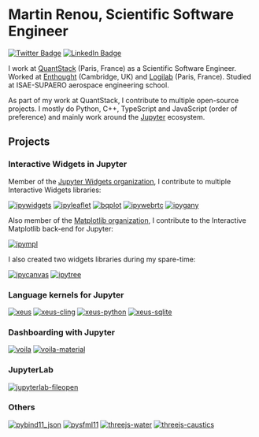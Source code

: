 # Martin Renou, Scientific Software Engineer

[![Twitter Badge](https://img.shields.io/twitter/follow/martinRenou?style=flat-square&logo=Twitter&logoColor=white&color=cornflowerblue)](https://twitter.com/martinRenou)
[![LinkedIn Badge](https://img.shields.io/badge/My-LinkedIn-blue?style=flat-square&logo=LinkedIn&logoColor=white&color=cornflowerblue)](https://www.linkedin.com/in/martin-renou)

I work at [QuantStack](https://quantstack.net) (Paris, France) as a Scientific Software Engineer. Worked at [Enthought](https://github.com/Enthought) (Cambridge, UK) and [Logilab](https://github.com/logilab) (Paris, France). Studied at ISAE-SUPAERO aerospace engineering school.

As part of my work at QuantStack, I contribute to multiple open-source projects. I mostly do Python, C++, TypeScript and JavaScript (order of preference) and mainly work around the [Jupyter](https://jupyter.org) ecosystem.

## Projects

### Interactive Widgets in Jupyter

Member of the [Jupyter Widgets organization](https://github.com/jupyter-widgets), I contribute to multiple Interactive Widgets libraries:

[![ipywidgets](https://github-readme-stats.vercel.app/api/pin/?username=jupyter-widgets&repo=ipywidgets&show_owner=true)](https://github.com/jupyter-widgets/ipywidgets)
[![ipyleaflet](https://github-readme-stats.vercel.app/api/pin/?username=jupyter-widgets&repo=ipyleaflet&show_owner=true)](https://github.com/jupyter-widgets/ipyleaflet)
[![bqplot](https://github-readme-stats.vercel.app/api/pin/?username=bqplot&repo=bqplot&show_owner=true)](https://github.com/bqplot/bqplot)
[![ipywebrtc](https://github-readme-stats.vercel.app/api/pin/?username=maartenBreddels&repo=ipywebrtc&show_owner=true)](https://github.com/maartenBreddels/ipywebrtc)
[![ipygany](https://github-readme-stats.vercel.app/api/pin/?username=QuantStack&repo=ipygany&show_owner=true)](https://github.com/QuantStack/ipygany)

Also member of the [Matplotlib organization](https://github.com/matplotlib), I contribute to the Interactive Matplotlib back-end for Jupyter:

[![ipympl](https://github-readme-stats.vercel.app/api/pin/?username=matplotlib&repo=ipympl&show_owner=true)](https://github.com/matplotlib/ipympl)

I also created two widgets libraries during my spare-time:

[![ipycanvas](https://github-readme-stats.vercel.app/api/pin/?username=martinRenou&repo=ipycanvas&show_owner=true)](https://github.com/martinRenou/ipycanvas)
[![ipytree](https://github-readme-stats.vercel.app/api/pin/?username=QuantStack&repo=ipytree&show_owner=true)](https://github.com/QuantStack/ipytree)

### Language kernels for Jupyter

[![xeus](https://github-readme-stats.vercel.app/api/pin/?username=jupyter-xeus&repo=xeus&show_owner=true)](https://github.com/jupyter-xeus/xeus)
[![xeus-cling](https://github-readme-stats.vercel.app/api/pin/?username=jupyter-xeus&repo=xeus-cling&show_owner=true)](https://github.com/jupyter-xeus/xeus-cling)
[![xeus-python](https://github-readme-stats.vercel.app/api/pin/?username=jupyter-xeus&repo=xeus-python&show_owner=true)](https://github.com/jupyter-xeus/xeus-python)
[![xeus-sqlite](https://github-readme-stats.vercel.app/api/pin/?username=jupyter-xeus&repo=xeus-sqlite&show_owner=true)](https://github.com/jupyter-xeus/xeus-sqlite)

### Dashboarding with Jupyter

[![voila](https://github-readme-stats.vercel.app/api/pin/?username=voila-dashboards&repo=voila&show_owner=true)](https://github.com/voila-dashboards/voila)
[![voila-material](https://github-readme-stats.vercel.app/api/pin/?username=voila-dashboards&repo=voila-material&show_owner=true)](https://github.com/voila-dashboards/voila-material)

### JupyterLab

[![jupyterlab-fileopen](https://github-readme-stats.vercel.app/api/pin/?username=martinRenou&repo=jupyterlab-fileopen&show_owner=true)](https://github.com/martinRenou/jupyterlab-fileopen)

### Others

[![pybind11_json](https://github-readme-stats.vercel.app/api/pin/?username=pybind&repo=pybind11_json&show_owner=true)](https://github.com/pybind/pybind11_json)
[![pysfml11](https://github-readme-stats.vercel.app/api/pin/?username=martinRenou&repo=pysfml11&show_owner=true)](https://github.com/martinRenou/pysfml11)
[![threejs-water](https://github-readme-stats.vercel.app/api/pin/?username=martinRenou&repo=threejs-water&show_owner=true)](https://github.com/martinRenou/threejs-water)
[![threejs-caustics](https://github-readme-stats.vercel.app/api/pin/?username=martinRenou&repo=threejs-caustics&show_owner=true)](https://github.com/martinRenou/threejs-caustics)
